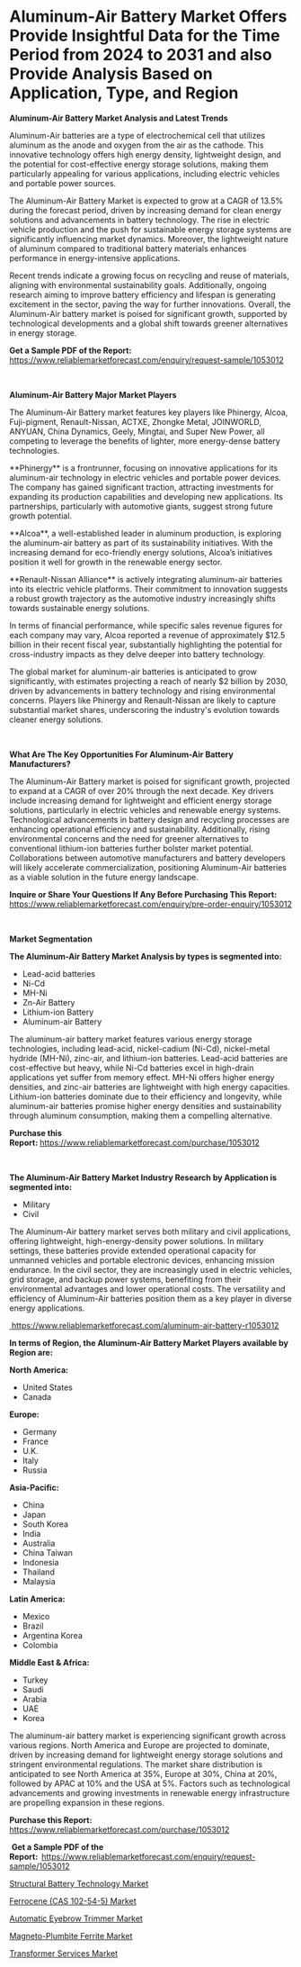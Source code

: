 <p><h1>Aluminum-Air Battery Market Offers Provide Insightful Data for the Time Period from 2024 to 2031 and also Provide Analysis Based on Application, Type, and Region</h1></p><p><strong>Aluminum-Air Battery Market Analysis and Latest Trends</strong></p>
<p><p>Aluminum-Air batteries are a type of electrochemical cell that utilizes aluminum as the anode and oxygen from the air as the cathode. This innovative technology offers high energy density, lightweight design, and the potential for cost-effective energy storage solutions, making them particularly appealing for various applications, including electric vehicles and portable power sources.</p><p>The Aluminum-Air Battery Market is expected to grow at a CAGR of 13.5% during the forecast period, driven by increasing demand for clean energy solutions and advancements in battery technology. The rise in electric vehicle production and the push for sustainable energy storage systems are significantly influencing market dynamics. Moreover, the lightweight nature of aluminum compared to traditional battery materials enhances performance in energy-intensive applications. </p><p>Recent trends indicate a growing focus on recycling and reuse of materials, aligning with environmental sustainability goals. Additionally, ongoing research aiming to improve battery efficiency and lifespan is generating excitement in the sector, paving the way for further innovations. Overall, the Aluminum-Air battery market is poised for significant growth, supported by technological developments and a global shift towards greener alternatives in energy storage.</p></p>
<p><strong>Get a Sample PDF of the Report:&nbsp;</strong> <a href="https://www.reliablemarketforecast.com/enquiry/request-sample/1053012?utm_campaign=1840&utm_medium=2&utm_source=Github&utm_content=ia&utm_term=07122024&utm_id=aluminum-air-battery">https://www.reliablemarketforecast.com/enquiry/request-sample/1053012</a></p>
<p>&nbsp;</p>
<p><strong>Aluminum-Air Battery Major Market Players</strong></p>
<p><p>The Aluminum-Air Battery market features key players like Phinergy, Alcoa, Fuji-pigment, Renault-Nissan, ACTXE, Zhongke Metal, JOINWORLD, ANYUAN, China Dynamics, Geely, Mingtai, and Super New Power, all competing to leverage the benefits of lighter, more energy-dense battery technologies.</p><p>**Phinergy** is a frontrunner, focusing on innovative applications for its aluminum-air technology in electric vehicles and portable power devices. The company has gained significant traction, attracting investments for expanding its production capabilities and developing new applications. Its partnerships, particularly with automotive giants, suggest strong future growth potential.</p><p>**Alcoa**, a well-established leader in aluminum production, is exploring the aluminum-air battery as part of its sustainability initiatives. With the increasing demand for eco-friendly energy solutions, Alcoa’s initiatives position it well for growth in the renewable energy sector.</p><p>**Renault-Nissan Alliance** is actively integrating aluminum-air batteries into its electric vehicle platforms. Their commitment to innovation suggests a robust growth trajectory as the automotive industry increasingly shifts towards sustainable energy solutions.</p><p>In terms of financial performance, while specific sales revenue figures for each company may vary, Alcoa reported a revenue of approximately $12.5 billion in their recent fiscal year, substantially highlighting the potential for cross-industry impacts as they delve deeper into battery technology. </p><p>The global market for aluminum-air batteries is anticipated to grow significantly, with estimates projecting a reach of nearly $2 billion by 2030, driven by advancements in battery technology and rising environmental concerns. Players like Phinergy and Renault-Nissan are likely to capture substantial market shares, underscoring the industry's evolution towards cleaner energy solutions.</p></p>
<p>&nbsp;</p>
<p><strong>What Are The Key Opportunities For Aluminum-Air Battery Manufacturers?</strong></p>
<p><p>The Aluminum-Air Battery market is poised for significant growth, projected to expand at a CAGR of over 20% through the next decade. Key drivers include increasing demand for lightweight and efficient energy storage solutions, particularly in electric vehicles and renewable energy systems. Technological advancements in battery design and recycling processes are enhancing operational efficiency and sustainability. Additionally, rising environmental concerns and the need for greener alternatives to conventional lithium-ion batteries further bolster market potential. Collaborations between automotive manufacturers and battery developers will likely accelerate commercialization, positioning Aluminum-Air batteries as a viable solution in the future energy landscape.</p></p>
<p><strong>Inquire or Share Your Questions If Any Before Purchasing This Report:</strong> <a href="https://www.reliablemarketforecast.com/enquiry/pre-order-enquiry/1053012?utm_campaign=1840&utm_medium=2&utm_source=Github&utm_content=ia&utm_term=07122024&utm_id=aluminum-air-battery">https://www.reliablemarketforecast.com/enquiry/pre-order-enquiry/1053012</a></p>
<p>&nbsp;</p>
<p><strong>Market Segmentation</strong></p>
<p><strong>The Aluminum-Air Battery Market Analysis by types is segmented into:</strong></p>
<p><ul><li>Lead-acid batteries</li><li>Ni-Cd</li><li>MH-Ni</li><li>Zn-Air Battery</li><li>Lithium-ion Battery</li><li>Aluminum-air Battery</li></ul></p>
<p><p>The aluminum-air battery market features various energy storage technologies, including lead-acid, nickel-cadium (Ni-Cd), nickel-metal hydride (MH-Ni), zinc-air, and lithium-ion batteries. Lead-acid batteries are cost-effective but heavy, while Ni-Cd batteries excel in high-drain applications yet suffer from memory effect. MH-Ni offers higher energy densities, and zinc-air batteries are lightweight with high energy capacities. Lithium-ion batteries dominate due to their efficiency and longevity, while aluminum-air batteries promise higher energy densities and sustainability through aluminum consumption, making them a compelling alternative.</p></p>
<p><strong>Purchase this Report:&nbsp;</strong><a href="https://www.reliablemarketforecast.com/purchase/1053012?utm_campaign=1840&utm_medium=2&utm_source=Github&utm_content=ia&utm_term=07122024&utm_id=aluminum-air-battery">https://www.reliablemarketforecast.com/purchase/1053012</a></p>
<p>&nbsp;</p>
<p><strong>The Aluminum-Air Battery Market Industry Research by Application is segmented into:</strong></p>
<p><ul><li>Military</li><li>Civil</li></ul></p>
<p><p>The Aluminum-Air battery market serves both military and civil applications, offering lightweight, high-energy-density power solutions. In military settings, these batteries provide extended operational capacity for unmanned vehicles and portable electronic devices, enhancing mission endurance. In the civil sector, they are increasingly used in electric vehicles, grid storage, and backup power systems, benefiting from their environmental advantages and lower operational costs. The versatility and efficiency of Aluminum-Air batteries position them as a key player in diverse energy applications.</p></p>
<p><a href="https://www.reliablemarketforecast.com/aluminum-air-battery-r1053012?utm_campaign=1840&utm_medium=2&utm_source=Github&utm_content=ia&utm_term=07122024&utm_id=aluminum-air-battery">&nbsp;https://www.reliablemarketforecast.com/aluminum-air-battery-r1053012</a></p>
<p><strong>In terms of Region, the Aluminum-Air Battery Market Players available by Region are:</strong></p>
<p>
    <p> <strong> North America: </strong>
        <ul>
            <li>United States</li>
            <li>Canada</li>
        </ul>
        </p> 
    <p> <strong> Europe: </strong>
        <ul>
            <li>Germany</li>
            <li>France</li>
            <li>U.K.</li>
            <li>Italy</li>
            <li>Russia</li>
        </ul>
        </p> 
    <p> <strong> Asia-Pacific: </strong>
        <ul>
            <li>China</li>
            <li>Japan</li>
            <li>South Korea</li>
            <li>India</li>
            <li>Australia</li>
            <li>China Taiwan</li>
            <li>Indonesia</li>
            <li>Thailand</li>
            <li>Malaysia</li>
        </ul>
        </p> 
    <p> <strong> Latin America: </strong>
        <ul>
            <li>Mexico</li>
            <li>Brazil</li>
            <li>Argentina Korea</li>
            <li>Colombia</li>
        </ul>
        </p> 
    <p> <strong> Middle East & Africa: </strong>
        <ul>
            <li>Turkey</li>
            <li>Saudi</li>
            <li>Arabia</li>
            <li>UAE</li>
            <li>Korea</li>
        </ul>
    </p>
    </p>
<p><p>The aluminum-air battery market is experiencing significant growth across various regions. North America and Europe are projected to dominate, driven by increasing demand for lightweight energy storage solutions and stringent environmental regulations. The market share distribution is anticipated to see North America at 35%, Europe at 30%, China at 20%, followed by APAC at 10% and the USA at 5%. Factors such as technological advancements and growing investments in renewable energy infrastructure are propelling expansion in these regions.</p></p>
<p><strong>Purchase this Report: </strong><a href="https://www.reliablemarketforecast.com/purchase/1053012?utm_campaign=1840&utm_medium=2&utm_source=Github&utm_content=ia&utm_term=07122024&utm_id=aluminum-air-battery">https://www.reliablemarketforecast.com/purchase/1053012</a></p>
<p>&nbsp;<strong>Get a Sample PDF of the Report:&nbsp;&nbsp;</strong><a href="https://www.reliablemarketforecast.com/enquiry/request-sample/1053012?utm_campaign=1840&utm_medium=2&utm_source=Github&utm_content=ia&utm_term=07122024&utm_id=aluminum-air-battery">https://www.reliablemarketforecast.com/enquiry/request-sample/1053012</a></p>
<p><strong></strong></p>
<p><p><a href="https://www.linkedin.com/pulse/structural-battery-technology-market-research-key-insights-sutsf?utm_campaign=1840&utm_medium=2&utm_source=Github&utm_content=ia&utm_term=07122024&utm_id=aluminum-air-battery">Structural Battery Technology Market</a></p><p><a href="https://github.com/vimar16th/Market-Research-Report-List-7/blob/main/ferrocene-cas-102-54-5-market.md?utm_campaign=1840&utm_medium=2&utm_source=Github&utm_content=ia&utm_term=07122024&utm_id=aluminum-air-battery">Ferrocene (CAS 102-54-5) Market</a></p><p><a href="https://issuu.com/reportprime-2/docs/automatic-eyebrow-trimmer-market-size-2030.pptx?utm_campaign=1840&utm_medium=2&utm_source=Github&utm_content=ia&utm_term=07122024&utm_id=aluminum-air-battery">Automatic Eyebrow Trimmer Market</a></p><p><a href="https://issuu.com/reportprime-2/docs/magneto-plumbite-ferrite-market-size-2030.pptx?utm_campaign=1840&utm_medium=2&utm_source=Github&utm_content=ia&utm_term=07122024&utm_id=aluminum-air-battery">Magneto-Plumbite Ferrite Market</a></p><p><a href="https://www.linkedin.com/pulse/t-insight-dial-ziosf?utm_campaign=1840&utm_medium=2&utm_source=Github&utm_content=ia&utm_term=07122024&utm_id=aluminum-air-battery">Transformer Services Market</a></p></p>